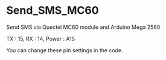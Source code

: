 # Send_SMS_MC60
Send SMS via Quectel MC60 module and Arduino Mega 2560

TX : 15,
RX : 14,
Power : A15

You can change these pin settings in the code.
